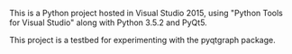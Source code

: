 This is a Python project hosted in Visual Studio 2015, using "Python Tools for Visual Studio" along with Python 3.5.2 and PyQt5.

This project is a testbed for experimenting with the pyqtgraph package.
    


